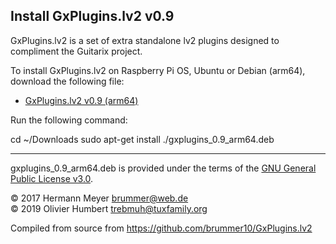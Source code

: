 ## Install GxPlugins.lv2 v0.9

GxPlugins.lv2 is a set of extra standalone lv2 plugins designed to compliment the Guitarix project.

To install GxPlugins.lv2 on Raspberry Pi OS, Ubuntu or Debian (arm64), download the following file:

*  [GxPlugins.lv2 v0.9 (arm64)](gxplugins_0.9_arm64.deb)

Run the following command:

   cd ~/Downloads
   sudo apt-get install ./gxplugins_0.9_arm64.deb

----

gxplugins_0.9_arm64.deb is provided under the terms of the [GNU General Public License v3.0](GPLv3.md).

© 2017 Hermann Meyer <brummer@web.de>  
© 2019 Olivier Humbert <trebmuh@tuxfamily.org>

Compiled from source from https://github.com/brummer10/GxPlugins.lv2

